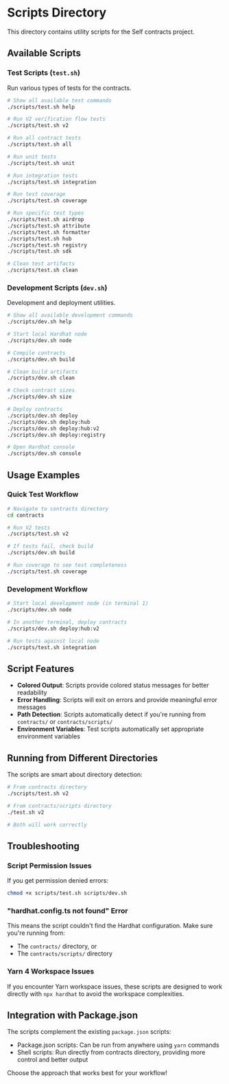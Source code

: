 # Scripts Directory

This directory contains utility scripts for the Self contracts project.

## Available Scripts

### Test Scripts (`test.sh`)

Run various types of tests for the contracts.

```bash
# Show all available test commands
./scripts/test.sh help

# Run V2 verification flow tests
./scripts/test.sh v2

# Run all contract tests
./scripts/test.sh all

# Run unit tests
./scripts/test.sh unit

# Run integration tests
./scripts/test.sh integration

# Run test coverage
./scripts/test.sh coverage

# Run specific test types
./scripts/test.sh airdrop
./scripts/test.sh attribute
./scripts/test.sh formatter
./scripts/test.sh hub
./scripts/test.sh registry
./scripts/test.sh sdk

# Clean test artifacts
./scripts/test.sh clean
```

### Development Scripts (`dev.sh`)

Development and deployment utilities.

```bash
# Show all available development commands
./scripts/dev.sh help

# Start local Hardhat node
./scripts/dev.sh node

# Compile contracts
./scripts/dev.sh build

# Clean build artifacts
./scripts/dev.sh clean

# Check contract sizes
./scripts/dev.sh size

# Deploy contracts
./scripts/dev.sh deploy
./scripts/dev.sh deploy:hub
./scripts/dev.sh deploy:hub:v2
./scripts/dev.sh deploy:registry

# Open Hardhat console
./scripts/dev.sh console
```

## Usage Examples

### Quick Test Workflow

```bash
# Navigate to contracts directory
cd contracts

# Run V2 tests
./scripts/test.sh v2

# If tests fail, check build
./scripts/dev.sh build

# Run coverage to see test completeness
./scripts/test.sh coverage
```

### Development Workflow

```bash
# Start local development node (in terminal 1)
./scripts/dev.sh node

# In another terminal, deploy contracts
./scripts/dev.sh deploy:hub:v2

# Run tests against local node
./scripts/test.sh integration
```

## Script Features

- **Colored Output**: Scripts provide colored status messages for better readability
- **Error Handling**: Scripts will exit on errors and provide meaningful error messages
- **Path Detection**: Scripts automatically detect if you're running from `contracts/` or `contracts/scripts/`
- **Environment Variables**: Test scripts automatically set appropriate environment variables

## Running from Different Directories

The scripts are smart about directory detection:

```bash
# From contracts directory
./scripts/test.sh v2

# From contracts/scripts directory
./test.sh v2

# Both will work correctly
```

## Troubleshooting

### Script Permission Issues

If you get permission denied errors:

```bash
chmod +x scripts/test.sh scripts/dev.sh
```

### "hardhat.config.ts not found" Error

This means the script couldn't find the Hardhat configuration. Make sure you're running from:
- The `contracts/` directory, or
- The `contracts/scripts/` directory

### Yarn 4 Workspace Issues

If you encounter Yarn workspace issues, these scripts are designed to work directly with `npx hardhat` to avoid the workspace complexities.

## Integration with Package.json

The scripts complement the existing `package.json` scripts:

- Package.json scripts: Can be run from anywhere using `yarn` commands
- Shell scripts: Run directly from contracts directory, providing more control and better output

Choose the approach that works best for your workflow!
